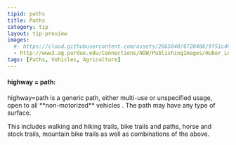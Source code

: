 ```yaml
---
tipid: paths
title: Paths
category: tip
layout: tip-preview
images:
  #- https://cloud.githubusercontent.com/assets/2665840/6720486/9f51c48e-cd99-11e4-97af-c1c7eea2d7c3.jpg
  - http://www3.ag.purdue.edu/Connections/NOW/PublishingImages/Huber_Lead800.jpg
tags: [Paths, Vehicles, Agriculture]
---
```


<h4>highway = path:</h4>

<p>highway=path is a generic path, either multi-use or unspecified usage, open to all **non-motorized** vehicles . The path may have any type of surface.</h4>

<p>This includes walking and hiking trails, bike trails and paths, horse and stock trails, mountain bike trails as well as combinations of the above.</p>



